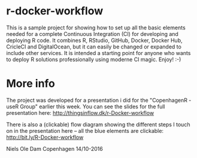 # r-docker-workflow
This is a sample project for showing how to set up all the basic elements needed for a complete Continuous Integration (CI) for developing and deploying R code.
It combines R, RStudio, GitHub, Docker, Docker Hub, CricleCI and DigitalOcean, but it can easily be changed or expanded to include other services.
It is intended a starting point for anyone who wants to deploy R solutions professionally using moderne CI magic.
Enjoy!
:-)

# More info
The project was developed for a presentation i did for the "CopenhagenR - useR Group" earlier this week.
You can see the slides for the full presentation here:
http://thingsinflow.dk/r-Docker-workflow

There is also a (clickable) flow diagram showing the different steps I touch on in the presentation here – all the blue elements are clickable:
http://bit.ly/R-Docker-workflow

Niels Ole Dam
Copenhagen
14/10-2016
